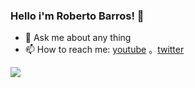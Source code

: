 ### Hello i'm Roberto Barros! 👋

- 💬 Ask me about any thing
- 📫 How to reach me: [youtube](https://www.youtube.com/channel/UCcriujLTSqirfyty7nanxIQ/featured?view_as=subscriber) 。[twitter](https://twitter.com/robertobarrosx)

![](https://github-readme-stats.vercel.app/api?username=robertobarrosx&&show_icons=true&title_color=ffffff&icon_color=bb2acf&text_color=daf7dc&bg_color=151515)
